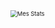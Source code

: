 <img src="https://github-readme-stats.vercel.app/api?username=Wylwi&heme=dark&show_icons=true" alt="Mes Stats" style="float: center; zoom: 67%;" />
